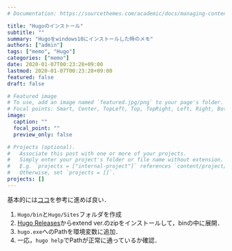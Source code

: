 ```yaml
---
# Documentation: https://sourcethemes.com/academic/docs/managing-content/

title: "Hugoのインストール"
subtitle: ""
summary: "Hugoをwindows10にインストールした時のメモ"
authors: ["admin"]
tags: ["memo", "Hugo"]
categories: ["memo"]
date: 2020-01-07T00:23:28+09:00
lastmod: 2020-01-07T00:23:28+09:00
featured: false
draft: false

# Featured image
# To use, add an image named `featured.jpg/png` to your page's folder.
# Focal points: Smart, Center, TopLeft, Top, TopRight, Left, Right, BottomLeft, Bottom, BottomRight.
image:
  caption: ""
  focal_point: ""
  preview_only: false

# Projects (optional).
#   Associate this post with one or more of your projects.
#   Simply enter your project's folder or file name without extension.
#   E.g. `projects = ["internal-project"]` references `content/project/deep-learning/index.md`.
#   Otherwise, set `projects = []`.
projects: []
---
```


基本的には[ココ](https://gohugo.io/getting-started/installing/#windows)を参考に進めば良い．

1. `Hugo/bin`と`Hugo/Sites`フォルダを作成
1. [Hugo Releases](https://github.com/gohugoio/hugo/releases)からextend ver.のzipをインストールして，binの中に展開．
1. `hugo.exe`へのPathを環境変数に追加．
1. 一応，`hugo help`でPathが正常に通っているか確認．